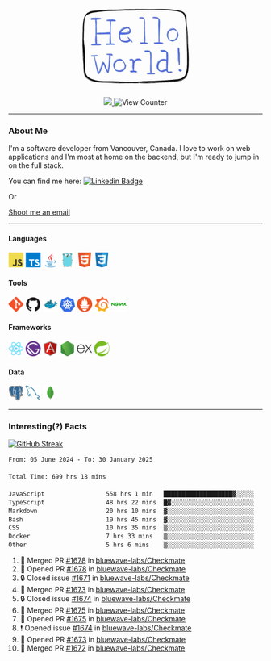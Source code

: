 <div align="center">
    <img src="./img/hello_world.webp" height="200px" width="">
    <div>
        <a href="https://www.linkedin.com/in/ajhollid">
            <img src="https://img.shields.io/badge/LinkedIn-blue"/>
        </a>
        <img src="https://komarev.com/ghpvc/?username=ajhollid&color=yellow" alt="View Counter">
    </div>
</div>

---

### About Me

I'm a software developer from Vancouver, Canada. I love to work on web applications and I'm most at home on the backend, but I'm ready to jump in on the full stack.

You can find me here: [![Linkedin Badge](https://img.shields.io/badge/-ajhollid-blue?style=flat&logo=Linkedin&logoColor=white)](https://www.linkedin.com/in/ajhollid)

Or

[Shoot me an email](mailto:ajhollid@gmail.com)

---

#### Languages

<div>
    <img src="./img/devicons/javascript-original.svg" width=30 height=30 alt="JavaScript">
    <img src="/img/devicons/typescript-original.svg" width=30 height=30 alt="TypeScript">
    <img src="./img/devicons/java-original.svg" width=30 height=30 alt="Java">
    <img src="./img/devicons/go-original.svg" width=30 height=30 alt="Golang">
    <img src="./img/devicons/html5-original.svg" width=30 height=30 alt="HTML 5">
    <img src="./img/devicons/css3-original.svg" width=30 height=30 alt="CSS 3">
</div>

#### Tools

<div>
    <img src="./img/devicons/git-original.svg" width=30 height=30 alt="Git">
    <img src="./img/devicons/github-original.svg" width=30 height=30 alt="Github">
    <img src="./img/devicons/docker-original.svg" width=30 
    height=30 alt="Docker">
    <img src="./img/devicons/kubernetes-original.svg" width=30 height=30 alt="K8">
    <img src="./img/devicons/prometheus-original.svg" width=30 height=30 alt="Prometheus">
    <img src="./img/devicons/grafana-original.svg" width=30 height=30 alt="Grafana">
    <img src="./img/devicons/nginx-original.svg" width=30 height=30 alt="Nginx">
</div>

#### Frameworks

<div>
    <img src="./img/devicons/react-original.svg" width=30 height=30 alt="React">
    <img src="./img/devicons/gatsby-original.svg" width=30 height=30 alt="Gatsby">
    <img src="./img/devicons/angularjs-original.svg" width=30 height=30 alt="AngularJS">
    <img src="./img/devicons/nodejs-original.svg" width=30 height=30 alt="NodeJS">
    <img src="./img/devicons/express-original.svg" width=30 height=30 alt="Express">
    <img src="./img/devicons/spring-original.svg" width=30 height=30 alt="Spring">
</div>

#### Data

<div>
    <img src="./img/devicons/postgresql-original.svg" width=30 height=30 alt="Postgresql">
    <img src="./img/devicons/mysql-original.svg" width=30 height=30 alt="Mysql">
    <img src="./img/devicons/mongodb-original.svg" width=30 height=30 alt="MongoDB">
</div>

---

### Interesting(?) Facts

[![GitHub Streak](http://github-readme-streak-stats.herokuapp.com?user=ajhollid)](https://git.io/streak-stats)

 <!--START_SECTION:waka-->

```txt
From: 05 June 2024 - To: 30 January 2025

Total Time: 699 hrs 18 mins

JavaScript                 558 hrs 1 min   ███████████████████▓░░░░░   79.22 %
TypeScript                 48 hrs 22 mins  █▓░░░░░░░░░░░░░░░░░░░░░░░   06.87 %
Markdown                   20 hrs 10 mins  ▓░░░░░░░░░░░░░░░░░░░░░░░░   02.86 %
Bash                       19 hrs 45 mins  ▓░░░░░░░░░░░░░░░░░░░░░░░░   02.81 %
CSS                        10 hrs 35 mins  ▒░░░░░░░░░░░░░░░░░░░░░░░░   01.50 %
Docker                     7 hrs 33 mins   ▒░░░░░░░░░░░░░░░░░░░░░░░░   01.07 %
Other                      5 hrs 6 mins    ▒░░░░░░░░░░░░░░░░░░░░░░░░   00.73 %
```

<!--END_SECTION:waka-->


<!--START_SECTION:activity-->
1. 🎉 Merged PR [#1678](https://github.com/bluewave-labs/Checkmate/pull/1678) in [bluewave-labs/Checkmate](https://github.com/bluewave-labs/Checkmate)
2. 💪 Opened PR [#1678](https://github.com/bluewave-labs/Checkmate/pull/1678) in [bluewave-labs/Checkmate](https://github.com/bluewave-labs/Checkmate)
3. 🔒 Closed issue [#1671](https://github.com/bluewave-labs/Checkmate/issues/1671) in [bluewave-labs/Checkmate](https://github.com/bluewave-labs/Checkmate)
4. 🎉 Merged PR [#1673](https://github.com/bluewave-labs/Checkmate/pull/1673) in [bluewave-labs/Checkmate](https://github.com/bluewave-labs/Checkmate)
5. 🔒 Closed issue [#1674](https://github.com/bluewave-labs/Checkmate/issues/1674) in [bluewave-labs/Checkmate](https://github.com/bluewave-labs/Checkmate)
6. 🎉 Merged PR [#1675](https://github.com/bluewave-labs/Checkmate/pull/1675) in [bluewave-labs/Checkmate](https://github.com/bluewave-labs/Checkmate)
7. 💪 Opened PR [#1675](https://github.com/bluewave-labs/Checkmate/pull/1675) in [bluewave-labs/Checkmate](https://github.com/bluewave-labs/Checkmate)
8. ❗ Opened issue [#1674](https://github.com/bluewave-labs/Checkmate/issues/1674) in [bluewave-labs/Checkmate](https://github.com/bluewave-labs/Checkmate)
9. 💪 Opened PR [#1673](https://github.com/bluewave-labs/Checkmate/pull/1673) in [bluewave-labs/Checkmate](https://github.com/bluewave-labs/Checkmate)
10. 🎉 Merged PR [#1672](https://github.com/bluewave-labs/Checkmate/pull/1672) in [bluewave-labs/Checkmate](https://github.com/bluewave-labs/Checkmate)
<!--END_SECTION:activity-->

